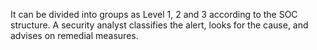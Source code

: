 
It can be divided into groups as Level 1, 2 and 3 according to the SOC structure. A security analyst classifies the alert, looks for the cause, and advises on remedial measures.

